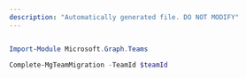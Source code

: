 ```yaml
---
description: "Automatically generated file. DO NOT MODIFY"
---
```


```powershell

Import-Module Microsoft.Graph.Teams

Complete-MgTeamMigration -TeamId $teamId

```